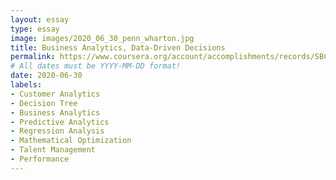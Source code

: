 ```yaml
---
layout: essay
type: essay
image: images/2020_06_30_penn_wharton.jpg
title: Business Analytics, Data-Driven Decisions
permalink: https://www.coursera.org/account/accomplishments/records/SBCBJ42Q2F42
# All dates must be YYYY-MM-DD format!
date: 2020-06-30
labels:
- Customer Analytics
- Decision Tree
- Business Analytics
- Predictive Analytics
- Regression Analysis
- Mathematical Optimization
- Talent Management
- Performance
---
```

